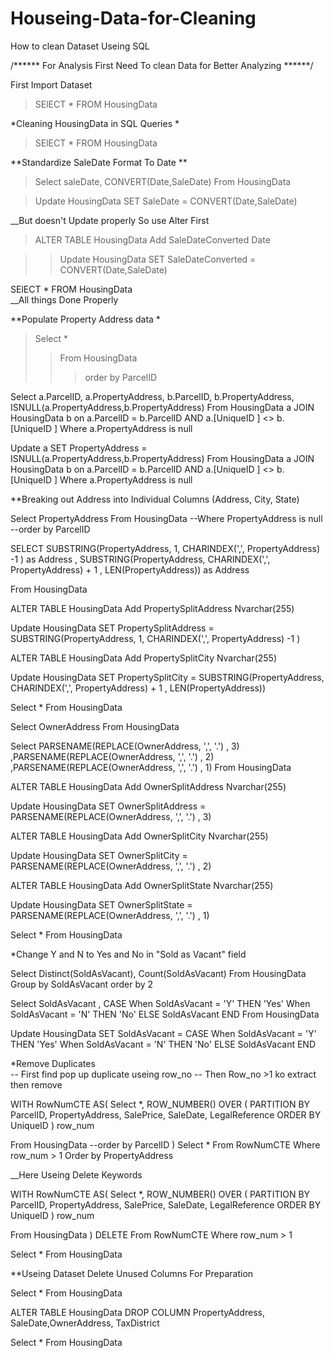 # Houseing-Data-for-Cleaning
How to clean Dataset Useing  SQL

/****** For Analysis First Need To clean Data for Better Analyzing ******/

First Import Dataset

> SElECT * FROM HousingData

*Cleaning HousingData in SQL Queries    *

> SElECT * FROM HousingData


**Standardize SaleDate Format To Date   **

> Select saleDate, CONVERT(Date,SaleDate)
> From HousingData


> Update HousingData
> SET SaleDate = CONVERT(Date,SaleDate)

__But doesn't Update properly So use Alter First

> ALTER TABLE HousingData
> Add SaleDateConverted Date

>> Update HousingData
>> SET SaleDateConverted = CONVERT(Date,SaleDate)

SElECT * 
FROM HousingData  
__All things Done Properly


**Populate Property Address data          *

> Select *
>> From HousingData
>>> order by ParcelID


Select a.ParcelID, a.PropertyAddress, b.ParcelID, b.PropertyAddress, ISNULL(a.PropertyAddress,b.PropertyAddress)
From HousingData a
JOIN HousingData b
	on a.ParcelID = b.ParcelID
	AND a.[UniqueID ] <> b.[UniqueID ]
Where a.PropertyAddress is null


Update a
SET PropertyAddress = ISNULL(a.PropertyAddress,b.PropertyAddress)
From HousingData a
JOIN HousingData b
	on a.ParcelID = b.ParcelID
	AND a.[UniqueID ] <> b.[UniqueID ]
Where a.PropertyAddress is null





**Breaking out Address into Individual Columns (Address, City, State)


Select PropertyAddress
From HousingData
--Where PropertyAddress is null
--order by ParcelID

SELECT
SUBSTRING(PropertyAddress, 1, CHARINDEX(',', PropertyAddress) -1 ) as Address
, SUBSTRING(PropertyAddress, CHARINDEX(',', PropertyAddress) + 1 , LEN(PropertyAddress)) as Address

From HousingData


ALTER TABLE HousingData
Add PropertySplitAddress Nvarchar(255)

Update HousingData
SET PropertySplitAddress = SUBSTRING(PropertyAddress, 1, CHARINDEX(',', PropertyAddress) -1 )


ALTER TABLE HousingData
Add PropertySplitCity Nvarchar(255)

Update HousingData
SET PropertySplitCity = SUBSTRING(PropertyAddress, CHARINDEX(',', PropertyAddress) + 1 , LEN(PropertyAddress))




Select *
From HousingData





Select OwnerAddress
From HousingData


Select
PARSENAME(REPLACE(OwnerAddress, ',', '.') , 3)
,PARSENAME(REPLACE(OwnerAddress, ',', '.') , 2)
,PARSENAME(REPLACE(OwnerAddress, ',', '.') , 1)
From HousingData



ALTER TABLE HousingData
Add OwnerSplitAddress Nvarchar(255)

Update HousingData
SET OwnerSplitAddress = PARSENAME(REPLACE(OwnerAddress, ',', '.') , 3)


ALTER TABLE HousingData
Add OwnerSplitCity Nvarchar(255)

Update HousingData
SET OwnerSplitCity = PARSENAME(REPLACE(OwnerAddress, ',', '.') , 2)



ALTER TABLE HousingData
Add OwnerSplitState Nvarchar(255)

Update HousingData
SET OwnerSplitState = PARSENAME(REPLACE(OwnerAddress, ',', '.') , 1)



Select *
From HousingData





*Change Y and N to Yes and No in "Sold as Vacant" field    


Select Distinct(SoldAsVacant), Count(SoldAsVacant)
From HousingData
Group by SoldAsVacant
order by 2




Select SoldAsVacant
, CASE When SoldAsVacant = 'Y' THEN 'Yes'
	   When SoldAsVacant = 'N' THEN 'No'
	   ELSE SoldAsVacant
	   END
From HousingData


Update HousingData
SET SoldAsVacant = CASE When SoldAsVacant = 'Y' THEN 'Yes'
	   When SoldAsVacant = 'N' THEN 'No'
	   ELSE SoldAsVacant
	   END







*Remove Duplicates             
-- First find  pop up duplicate useing row_no 
-- Then Row_no >1 ko extract then remove

WITH RowNumCTE AS(
Select *,
	ROW_NUMBER() OVER (
	PARTITION BY ParcelID,
				 PropertyAddress,
				 SalePrice,
				 SaleDate,
				 LegalReference
				 ORDER BY
					UniqueID
					) row_num

From HousingData
--order by ParcelID
)
Select *
From RowNumCTE
Where row_num > 1
Order by PropertyAddress



__Here Useing Delete Keywords

WITH RowNumCTE AS(
Select *,
	ROW_NUMBER() OVER (
	PARTITION BY ParcelID,
				 PropertyAddress,
				 SalePrice,
				 SaleDate,
				 LegalReference
				 ORDER BY
					UniqueID
					) row_num

From HousingData
)
DELETE
From RowNumCTE
Where row_num > 1



Select *
From HousingData




**Useing Dataset  Delete Unused Columns For Preparation               



Select *
From HousingData


ALTER TABLE HousingData
DROP COLUMN PropertyAddress, SaleDate,OwnerAddress, TaxDistrict


Select *
From HousingData 
